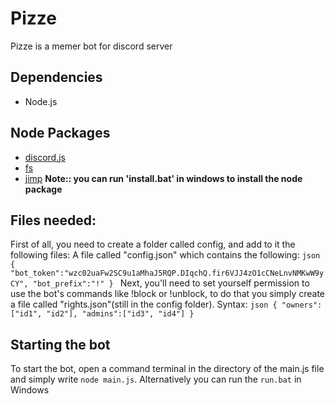 # Pizze
Pizze is a memer bot for discord server

## Dependencies
- Node.js

## Node Packages
- [discord.js](https://discord.js.org/)
- [fs](https://www.npmjs.com/package/fs)
- [jimp](https://github.com/oliver-moran/jimp)
**Note:: you can run 'install.bat' in windows to install the node package**

## Files needed:
First of all, you need to create a folder called config, and add to it the following files: A file called "config.json" which contains the following:
`json
{ 
	"bot_token":"wzc02uaFw2SC9u1aMhaJ5RQP.DIqchQ.fir6VJJ4zO1cCNeLnvNMKwW9yCY",
	"bot_prefix":"!"
}
`
Next, you'll need to set yourself permission to use the bot's commands like !block or !unblock, to do that you simply create a file called "rights.json"(still in the config folder). Syntax:
`json
{
	"owners":["id1", "id2"],
	"admins":["id3", "id4"]
}
`

## Starting the bot
To start the bot, open a command terminal in the directory of the main.js file and simply write `node main.js`. Alternatively you can run the `run.bat` in Windows
